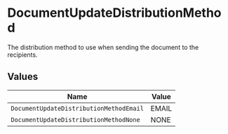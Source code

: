 # DocumentUpdateDistributionMethod

The distribution method to use when sending the document to the recipients.


## Values

| Name                                    | Value                                   |
| --------------------------------------- | --------------------------------------- |
| `DocumentUpdateDistributionMethodEmail` | EMAIL                                   |
| `DocumentUpdateDistributionMethodNone`  | NONE                                    |